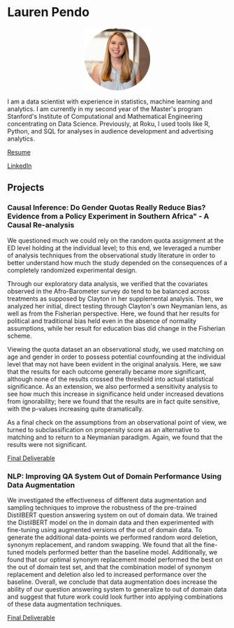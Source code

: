 
# Lauren Pendo
<p align="center">
  <img src="headshot_circle.png" width="150">
</p>

I am a data scientist with experience in statistics, machine learning and analytics. I am currently in my second year of the Master's program Stanford's Institute of Computational and Mathematical Engineering concentrating on Data Science. Previously, at Roku, I used tools like R, Python, and SQL for analyses in audience development and advertising analytics.

[Resume](PendoLauren_MS_ICME.pdf)

[LinkedIn](https://www.linkedin.com/in/lauren-pendo-209604b0/)


## Projects

### Causal Inference: Do Gender Quotas Really Reduce Bias? Evidence from a Policy Experiment in Southern Africa" - A Causal Re-analysis

We questioned much we could rely on the random quota assignment at the ED level holding at the individual level; to this end, we leveraged a number of analysis techniques from the observational study literature in order to better understand how much the study depended on the consequences of a completely randomized experimental design. 

Through our exploratory data analysis, we verified that the covariates observed in the Afro-Barometer survey do tend to be balanced across treatments as supposed by Clayton in her supplemental analysis. Then, we analyzed her initial, direct testing through Clayton's own Neymanian lens, as well as from the Fisherian perspective. Here, we found that her results for political and traditional bias held even in the absence of normality assumptions, while her result for education bias did change in the Fisherian scheme.

Viewing the quota dataset an an observational study, we used matching on age and gender in order to possess potential counfounding at the individual level that may not have been evident in the original analysis. Here, we saw that the results for each outcome generally became more significant, although none of the results crossed the threshold into actual statistical significance. As an extension, we also performed a sensitivity analysis to see how much this increase in significance held under increased devations from ignorability; here we found that the results are in fact quite sensitive, with the p-values increasing quite dramatically. 

As a final check on the assumptions from an observational point of view, we turned to subclassification on propensity score as an alternative to matching and to return to a Neymanian paradigm. Again, we found that the results were not significant. 


[Final Deliverable](MSE327_Final_Project__Gender_Bias.pdf)

### NLP: Improving QA System Out of Domain Performance Using Data Augmentation

We investigated the effectiveness of different data augmentation and sampling techniques to improve the robustness of the pre-trained DistilBERT question answering system on out of domain data. We trained the DistilBERT model on the in domain data and then experimented with fine-tuning using augmented versions of the out of domain data. To generate the additional data-points we performed random word deletion, synonym replacement, and random swapping. We found that all the fine-tuned models performed better than the baseline model. Additionally, we found that our optimal synonym replacement model performed the best on the out of domain test set, and that the combination model of synonym replacement and deletion also led to increased performance over the baseline. Overall, we conclude that data augmentation does increase the ability of our question answering system to generalize to out of domain data and suggest that future work could look further into applying combinations of these data augmentation techniques.

[Final Deliverable](CS224N_Project_Milestone.pdf)

